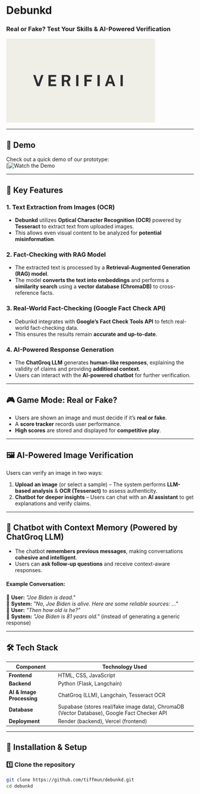 # **Debunkd**  
### **Real or Fake? Test Your Skills & AI-Powered Verification**  
<p align="left">
<img src="https://github.com/SiawXuan15/DLW/blob/main/VerifiAI%20Logo.png" alt="VerifiAI" width="400"/>
</p>

---

## 🚀 **Demo**  
Check out a quick demo of our prototype:  
[![Watch the Demo](https://www.youtube.com/watch?v=Q8HLCUGpSJg)

---

## **🔹 Key Features**  

### **1. Text Extraction from Images (OCR)**  
- **Debunkd** utilizes **Optical Character Recognition (OCR)** powered by **Tesseract** to extract text from uploaded images.  
- This allows even visual content to be analyzed for **potential misinformation**.

### **2. Fact-Checking with RAG Model**  
- The extracted text is processed by a **Retrieval-Augmented Generation (RAG) model**.  
- The model **converts the text into embeddings** and performs a **similarity search** using a **vector database (ChromaDB)** to cross-reference facts.  

### **3. Real-World Fact-Checking (Google Fact Check API)**  
- Debunkd integrates with **Google’s Fact Check Tools API** to fetch real-world fact-checking data.  
- This ensures the results remain **accurate and up-to-date**.

### **4. AI-Powered Response Generation**  
- The **ChatGroq LLM** generates **human-like responses**, explaining the validity of claims and providing **additional context**.  
- Users can interact with the **AI-powered chatbot** for further verification.

---

## **🎮 Game Mode: Real or Fake?**  
- Users are shown an image and must decide if it’s **real or fake**.  
- A **score tracker** records user performance.  
- **High scores** are stored and displayed for **competitive play**.  

---

## **🖼️ AI-Powered Image Verification**  
Users can verify an image in two ways:  
1. **Upload an image** (or select a sample) – The system performs **LLM-based analysis** & **OCR (Tesseract)** to assess authenticity.  
2. **Chatbot for deeper insights** – Users can chat with an **AI assistant** to get explanations and verify claims.  

---

## **💬 Chatbot with Context Memory (Powered by ChatGroq LLM)**  
- The chatbot **remembers previous messages**, making conversations **cohesive and intelligent**.  
- Users can **ask follow-up questions** and receive context-aware responses.  

#### **Example Conversation:**  
💬 **User:** *"Joe Biden is dead."*  
🤖 **System:** *"No, Joe Biden is alive. Here are some reliable sources: …"*  
💬 **User:** *"Then how old is he?"*  
🤖 **System:** *"Joe Biden is 81 years old."* (instead of generating a generic response)  

---

## **🛠️ Tech Stack**  

| Component         | Technology Used                     |
|------------------|-----------------------------------|
| **Frontend**     | HTML, CSS, JavaScript             |
| **Backend**      | Python (Flask, Langchain)        |
| **AI & Image Processing** | ChatGroq (LLM), Langchain, Tesseract OCR |
| **Database**     | Supabase (stores real/fake image data), ChromaDB (Vector Database), Google Fact Checker API |
| **Deployment**   | Render (backend), Vercel (frontend) |

---

## **📌 Installation & Setup**  

### **1️⃣ Clone the repository**  
```sh
git clone https://github.com/tiffmun/debunkd.git
cd debunkd
